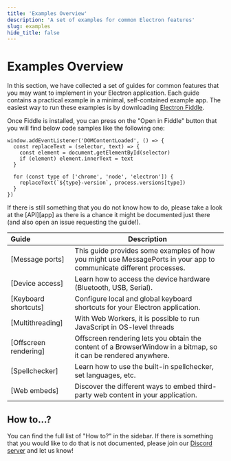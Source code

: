 ```yaml
---
title: 'Examples Overview'
description: 'A set of examples for common Electron features'
slug: examples
hide_title: false
---
```


# Examples Overview

In this section, we have collected a set of guides for common features
that you may want to implement in your Electron application. Each guide
contains a practical example in a minimal, self-contained example app.
The easiest way to run these examples is by downloading [Electron Fiddle][fiddle].

Once Fiddle is installed, you can press on the "Open in Fiddle" button that you
will find below code samples like the following one:

```fiddle docs/fiddles/quick-start
window.addEventListener('DOMContentLoaded', () => {
  const replaceText = (selector, text) => {
    const element = document.getElementById(selector)
    if (element) element.innerText = text
  }

  for (const type of ['chrome', 'node', 'electron']) {
    replaceText(`${type}-version`, process.versions[type])
  }
})
```

If there is still something that you do not know how to do, please take a look at the [API][app]
as there is a chance it might be documented just there (and also open an issue requesting the
guide!).

<!-- guide-table-start -->

| Guide                 | Description                                                                                                         |
| :-------------------- | ------------------------------------------------------------------------------------------------------------------- |
| [Message ports]       | This guide provides some examples of how you might use MessagePorts in your app to communicate different processes. |
| [Device access]       | Learn how to access the device hardware (Bluetooth, USB, Serial).                                                   |
| [Keyboard shortcuts]  | Configure local and global keyboard shortcuts for your Electron application.                                        |
| [Multithreading]      | With Web Workers, it is possible to run JavaScript in OS-level threads                                              |
| [Offscreen rendering] | Offscreen rendering lets you obtain the content of a BrowserWindow in a bitmap, so it can be rendered anywhere.     |
| [Spellchecker]        | Learn how to use the built-in spellchecker, set languages, etc.                                                     |
| [Web embeds]          | Discover the different ways to embed third-party web content in your application.                                   |

<!-- guide-table-end -->

## How to...?

You can find the full list of "How to?" in the sidebar. If there is
something that you would like to do that is not documented, please join
our [Discord server][] and let us know!

[discord server]: [https://discord.com/invite/electron](https://discord.com/invite/electronjs)
[fiddle]: https://www.electronjs.org/fiddle
